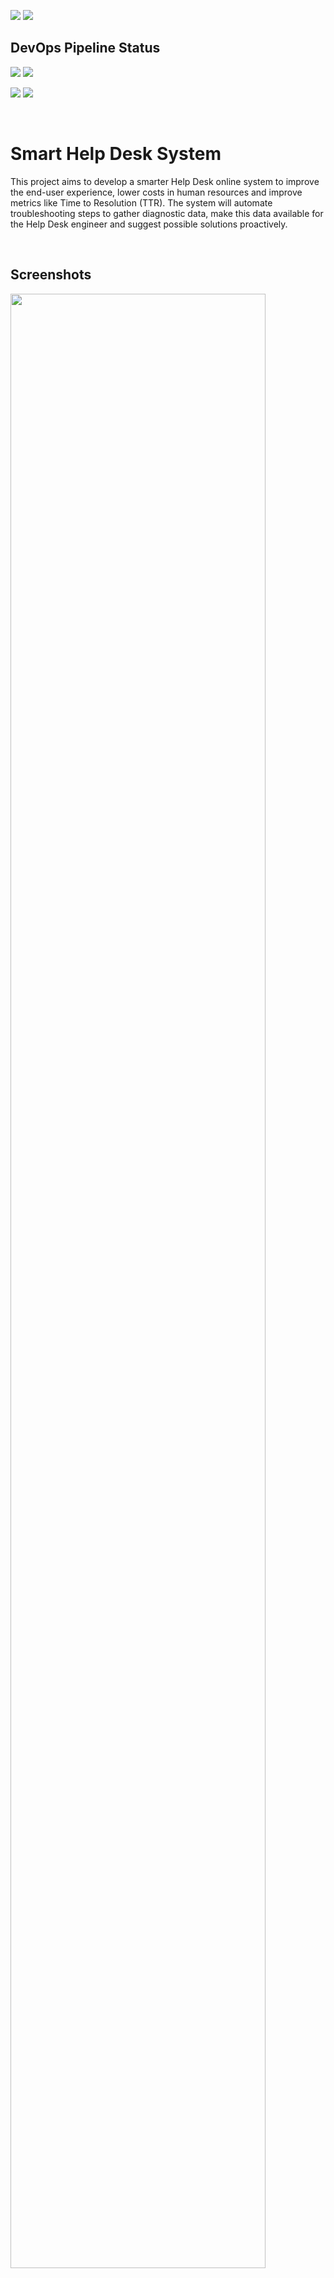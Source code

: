  ![](https://img.shields.io/github/repo-size/ATU-CSD-Project-l00177585/App?style=for-the-badge) ![](https://img.shields.io/github/languages/count/ATU-CSD-Project-l00177585/App?style=for-the-badge)

## DevOps Pipeline Status

![](https://img.shields.io/github/commits-since/patrickpulfer/ATU_CSD_DevOpsPipeline/latest/staging?label=Commits%20ready%20for%20release&style=for-the-badge) ![](https://img.shields.io/github/last-commit/patrickpulfer/ATU_CSD_DevOpsPipeline?label=Last%20Release%20%26%20Deployment&style=for-the-badge)

![](https://img.shields.io/github/actions/workflow/status/patrickpulfer/ATU_CSD_DevOpsPipeline/test_django.yml?label=Django%20Tests&style=for-the-badge) ![](https://img.shields.io/github/actions/workflow/status/patrickpulfer/ATU_CSD_DevOpsPipeline/security_python-bandit.yml?label=Security%20Checks&style=for-the-badge)

<br>


# Smart Help Desk System

This project aims to develop a smarter Help Desk online system to improve the end-user experience,
lower costs in human resources and improve metrics like Time to Resolution (TTR). The system will
automate troubleshooting steps to gather diagnostic data, make this data available for the Help Desk
engineer and suggest possible solutions proactively.



<br>

## Screenshots
<img src="./documentation/ATU_SmartHelpDesk_desktop.png" width="90%" />
<img src="./documentation/ATU_SmartHelpDesk_desktop2.png" width="90%" />

## Technology Used
This application has been built by using the following technologies:

- <a href="https://www.djangoproject.com/"><img height="30" src="https://cdn.svgporn.com/logos/django.svg"></a>
    - Django is a high-level Python web framework that encourages rapid development and clean, pragmatic design.
- <a href="https://www.python.org/"><img height="30" src="https://cdn.svgporn.com/logos/python.svg"></a>
    - Python is a programming language that lets you work quickly and integrate systems more effectively.
- <a href="https://www.djangoproject.com/"><img height="30" src="https://cdn.svgporn.com/logos/html-5.svg"></a>
    - [HTML 5](https://www.w3.org/TR/2008/WD-html5-20080122/) / [CSS](https://www.w3.org/Style/CSS/Overview.en.html) / [JavaScript](https://262.ecma-international.org/10.0/index.html)
- [Bootstrap](https://getbootstrap.com/)
  - Front-end framework for web development.

Django Packages
- *Auth for Django
- Beautiful Soup
- Selenium WebDriver
- django-crispy-forms
- crispy-bootstrap5

## Acknowledgements
- I would like to thank [ATU - Atlantic Technological University](https://www.atu.ie/) for the learning experience and all the support provided.
